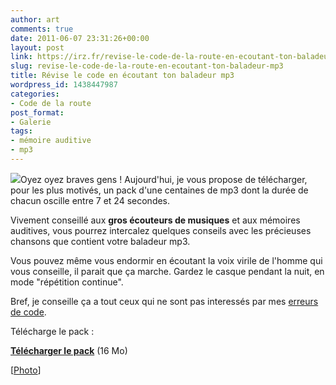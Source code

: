 ```yaml
---
author: art
comments: true
date: 2011-06-07 23:31:26+00:00
layout: post
link: https://irz.fr/revise-le-code-de-la-route-en-ecoutant-ton-baladeur-mp3/
slug: revise-le-code-de-la-route-en-ecoutant-ton-baladeur-mp3
title: Révise le code en écoutant ton baladeur mp3
wordpress_id: 1438447987
categories:
- Code de la route
post_format:
- Galerie
tags:
- mémoire auditive
- mp3
---
```


![](https://static.irz.fr/2011/06/cerberus-2011-06-08-à-01.26.57.png)Oyez oyez braves gens ! Aujourd'hui, je vous propose de télécharger, pour les plus motivés, un pack d'une centaines de mp3 dont la durée de chacun oscille entre 7 et 24 secondes.

Vivement conseillé aux **gros écouteurs de musiques** et aux mémoires auditives, vous pourrez intercalez quelques conseils avec les précieuses chansons que contient votre baladeur mp3.

Vous pouvez même vous endormir en écoutant la voix virile de l'homme qui vous conseille, il parait que ça marche. Gardez le casque pendant la nuit, en mode "répétition continue".

Bref, je conseille ça a tout ceux qui ne sont pas interessés par mes [erreurs de code](https://irz.fr/).

Télécharge le pack :

**[Télécharger le pack](http://irz.fr/dl/100_Conseils_MP3.zip)** (16 Mo)


[[Photo](http://www.flickr.com/photos/lizzybug_photography/3066090833/)]

